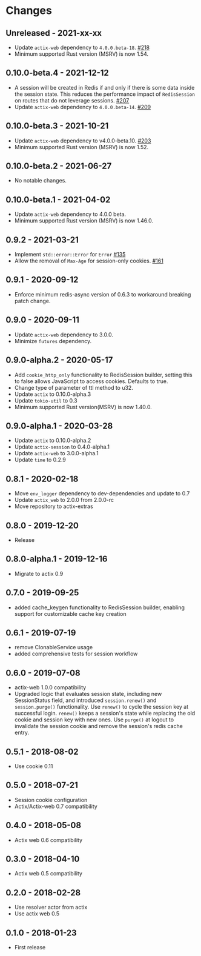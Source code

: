 # Changes

## Unreleased - 2021-xx-xx
- Update `actix-web` dependency to `4.0.0.beta-18`. [#218]
- Minimum supported Rust version (MSRV) is now 1.54.

[#218]: https://github.com/actix/actix-extras/pull/218


## 0.10.0-beta.4 - 2021-12-12
- A session will be created in Redis if and only if there is some data inside the session state. This reduces the performance impact of `RedisSession` on routes that do not leverage sessions. [#207]
- Update `actix-web` dependency to `4.0.0.beta-14`. [#209]

[#207]: https://github.com/actix/actix-extras/pull/207
[#209]: https://github.com/actix/actix-extras/pull/209


## 0.10.0-beta.3 - 2021-10-21
- Update `actix-web` dependency to v4.0.0-beta.10. [#203]
- Minimum supported Rust version (MSRV) is now 1.52.

[#203]: https://github.com/actix/actix-extras/pull/203


## 0.10.0-beta.2 - 2021-06-27
- No notable changes.


## 0.10.0-beta.1 - 2021-04-02
- Update `actix-web` dependency to 4.0.0 beta.
- Minimum supported Rust version (MSRV) is now 1.46.0.


## 0.9.2 - 2021-03-21
- Implement `std::error::Error` for `Error` [#135]
- Allow the removal of `Max-Age` for session-only cookies. [#161]

[#135]: https://github.com/actix/actix-extras/pull/135
[#161]: https://github.com/actix/actix-extras/pull/161


## 0.9.1 - 2020-09-12
- Enforce minimum redis-async version of 0.6.3 to workaround breaking patch change.


## 0.9.0 - 2020-09-11
- Update `actix-web` dependency to 3.0.0.
- Minimize `futures` dependency.


## 0.9.0-alpha.2 - 2020-05-17
- Add `cookie_http_only` functionality to RedisSession builder, setting this
  to false allows JavaScript to access cookies. Defaults to true.
- Change type of parameter of ttl method to u32.
- Update `actix` to 0.10.0-alpha.3
- Update `tokio-util` to 0.3
- Minimum supported Rust version(MSRV) is now 1.40.0.


## 0.9.0-alpha.1 - 2020-03-28
- Update `actix` to 0.10.0-alpha.2
- Update `actix-session` to 0.4.0-alpha.1
- Update `actix-web` to 3.0.0-alpha.1
- Update `time` to 0.2.9


## 0.8.1 - 2020-02-18
- Move `env_logger` dependency to dev-dependencies and update to 0.7
- Update `actix_web` to 2.0.0 from 2.0.0-rc
- Move repository to actix-extras


## 0.8.0 - 2019-12-20
- Release


## 0.8.0-alpha.1 - 2019-12-16
- Migrate to actix 0.9


## 0.7.0 - 2019-09-25
- added cache_keygen functionality to RedisSession builder, enabling support for
  customizable cache key creation


## 0.6.1 - 2019-07-19
- remove ClonableService usage
- added comprehensive tests for session workflow


## 0.6.0 - 2019-07-08
- actix-web 1.0.0 compatibility
- Upgraded logic that evaluates session state, including new SessionStatus field,
  and introduced ``session.renew()`` and ``session.purge()`` functionality.
  Use ``renew()`` to cycle the session key at successful login.  ``renew()`` keeps a
  session's state while replacing the old cookie and session key with new ones.
  Use ``purge()`` at logout to invalidate the session cookie and remove the
  session's redis cache entry.


## 0.5.1 - 2018-08-02
- Use cookie 0.11


## 0.5.0 - 2018-07-21
- Session cookie configuration
- Actix/Actix-web 0.7 compatibility


## 0.4.0 - 2018-05-08
- Actix web 0.6 compatibility


## 0.3.0 - 2018-04-10
- Actix web 0.5 compatibility


## 0.2.0 - 2018-02-28
- Use resolver actor from actix
- Use actix web 0.5


## 0.1.0 - 2018-01-23
- First release
